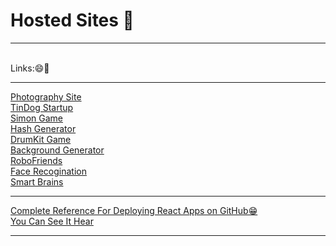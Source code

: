 # Hosted Sites 🤘
<hr><br>
Links:😄🚀 <br>
<hr>
<a href="https://somj57.github.io/Photography">Photography Site</a><br>
<a href="https://somj57.github.io/TinDog">TinDog Startup</a><br>
<a href="https://somj57.github.io/SimonGame">Simon Game</a><br>
<a href="https://somj57.github.io/HashGenerator">Hash Generator</a><br>
<a href="https://somj57.github.io/DrumKit">DrumKit Game</a><br>
<a href="https://somj57.github.io/BackgroundGenerator">Background Generator</a><br>
<a href="https://somj57.github.io/robofriends/">RoboFriends</a><br>
<a href="https://somj57.github.io/Smart-brain/">Face Recogination</a><br>
<a href="https://somj57.github.io/smart-brain-site/">Smart Brains</a><br>


<hr>
<a href="https://github.com/somj57/react-gh-pages">Complete Reference For Deploying React Apps on GitHub😁</a><br>
<a href="https://somj57.github.io/react-gh-pages/">You Can See It Hear</a>
<hr>


